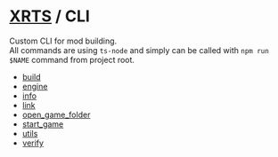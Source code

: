 # [XRTS](.) / CLI

Custom CLI for mod building. <br/>
All commands are using `ts-node` and simply can be called with `npm run $NAME` command from project root.

- [build](build/README.md)
- [engine](engine/README.md)
- [info](info/README.md)
- [link](link/README.md)
- [open_game_folder](open_game_folder/README.md)
- [start_game](start_game/README.md)
- [utils](utils/README.md)
- [verify](verify/README.md)

